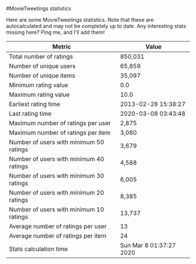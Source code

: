 #MovieTweetings statistics

Here are some MovieTweetings statistics. Note that these are autocalculated and may not be completely up to date. Any interesting stats missing here? Ping me, and I'll add them!

Metric | Value
--- | ---
Total number of ratings                 | 850,031
Number of unique users                  | 65,859
Number of unique items                  | 35,097
Minimum rating value                    | 0.0
Maximum rating value                    | 10.0
Earliest rating time                    | 2013-02-28 15:38:27
Last rating time                        | 2020-03-08 03:43:48
Maximum number of ratings per user      | 2,875
Maximum number of ratings per item      | 3,080
Number of users with minimum 50 ratings | 3,679
Number of users with minimum 40 ratings | 4,588
Number of users with minimum 30 ratings | 6,005
Number of users with minimum 20 ratings | 8,385
Number of users with minimum 10 ratings | 13,737
Average number of ratings per user      | 13
Average number of ratings per item      | 24
Stats calculation time                  | Sun Mar  8 01:37:27 2020

